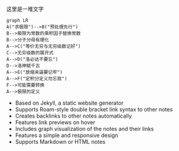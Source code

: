 ---
---

这里是一堆文字
```mermaid
graph LR
A("求极限")-->B("预处理先行")
B-->极限为常数的乘积因子替换常数
B-->分子分母有理化
A-->C("等价无穷与无穷级数记好")
C-->无穷级数的展开式
A-->D("洛必达不要忘")
D-->洛神赋千古
A-->E("放缩夹逼要记牢")
A-->F("定积分定义勿忘我")
F-->可能需要转换
A-->极限的定义
```

- Based on Jekyll, a static website generator
- Supports Roam-style double bracket link syntax to other notes
- Creates backlinks to other notes automatically
- Features link previews on hover
- Includes graph visualization of the notes and their links
- Features a simple and responsive design
- Supports Markdown or HTML notes